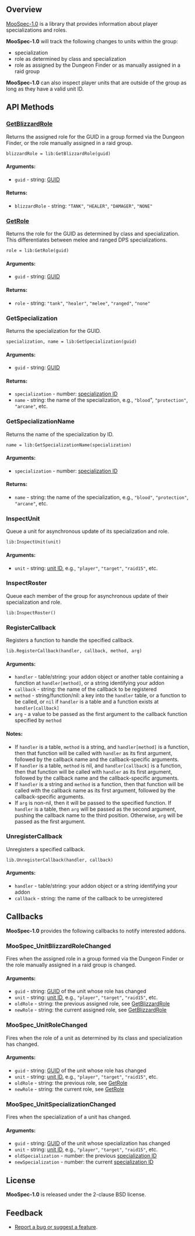 Overview
--------

[MooSpec-1.0][project] is a library that provides information about player specializations and roles.

__MooSpec-1.0__ will track the following changes to units within the group:

* specialization
* role as determined by class and specialization
* role as assigned by the Dungeon Finder or as manually assigned in a raid group

__MooSpec-1.0__ can also inspect player units that are outside of the group as long as they have a valid unit ID.


API Methods
-----------

### [GetBlizzardRole](#getblizzardrole)

Returns the assigned role for the GUID in a group formed via the Dungeon Finder, or the role manually assigned in a raid group.

    blizzardRole = lib:GetBlizzardRole(guid)

#### Arguments:

* `guid` - string: [GUID][]

#### Returns:

* `blizzardRole` - string: `"TANK"`, `"HEALER"`, `"DAMAGER"`, `"NONE"`

### [GetRole](#getrole)

Returns the role for the GUID as determined by class and specialization.  This differentiates between melee and ranged DPS specializations.

    role = lib:GetRole(guid)

#### Arguments:

* `guid` - string: [GUID][]

#### Returns:

* `role` - string: `"tank"`, `"healer"`, `"melee"`, `"ranged"`, `"none"`

### GetSpecialization

Returns the specialization for the GUID.

    specialization, name = lib:GetSpecialization(guid)

#### Arguments:

* `guid` - string: [GUID][]

#### Returns:

* `specialization` - number: [specialization ID][]
* `name` - string: the name of the specialization, e.g., `"blood`", `"protection"`, `"arcane"`, etc.

### GetSpecializationName

Returns the name of the specialization by ID.

    name = lib:GetSpecializationName(specialization)

#### Arguments:

* `specialization` - number: [specialization ID][]

#### Returns:

* `name` - string: the name of the specialization, e.g., `"blood"`, `"protection"`, `"arcane"`, etc.

### InspectUnit

Queue a unit for asynchronous update of its specialization and role.

    lib:InspectUnit(unit)

#### Arguments:

* `unit` - string: [unit ID][], e.g., `"player"`, `"target"`, `"raid15"`, etc.

### InspectRoster

Queue each member of the group for asynchronous update of their specialization and role.

    lib:InspectRoster()

### RegisterCallback

Registers a function to handle the specified callback.

    lib.RegisterCallback(handler, callback, method, arg)

#### Arguments:

* `handler` - table/string: your addon object or another table containing a function at `handler[method]`, or a string identifying your addon
* `callback` - string: the name of the callback to be registered
* `method` - string/function/nil: a key into the `handler` table, or a function to be called, or `nil` if `handler` is a table and a function exists at `handler[callback]`
* `arg` - a value to be passed as the first argument to the callback function specified by `method`

#### Notes:

* If `handler` is a table, `method` is a string, and `handler[method]` is a function, then that function will be called with `handler` as its first argument, followed by the callback name and the callback-specific arguments.
* If `handler` is a table, `method` is nil, and `handler[callback]` is a function, then that function will be called with `handler` as its first argument, followed by the callback name and the callback-specific arguments.
* If `handler` is a string and `method` is a function, then that function will be called with the callback name as its first argument, followed by the callback-specific arguments.
* If `arg` is non-nil, then it will be passed to the specified function. If `handler` is a table, then `arg` will be passed as the second argument, pushing the callback name to the third position. Otherwise, `arg` will be passed as the first argument.

### UnregisterCallback

Unregisters a specified callback.

    lib.UnregisterCallback(handler, callback)

#### Arguments:

* `handler` - table/string: your addon object or a string identifying your addon
* `callback` - string: the name of the callback to be unregistered


Callbacks
---------

__MooSpec-1.0__ provides the following callbacks to notify interested addons.

### MooSpec_UnitBlizzardRoleChanged

Fires when the assigned role in a group formed via the Dungeon Finder or the role manually assigned in a raid group is changed.

#### Arguments:

* `guid` - string: [GUID][] of the unit whose role has changed
* `unit` - string: [unit ID], e.g., `"player"`, `"target"`, `"raid15"`, etc.
* `oldRole` - string: the previous assigned role, see [GetBlizzardRole](#getblizzardrole)
* `newRole` - string: the current assigned role, see [GetBlizzardRole](#getblizzardrole)

### MooSpec_UnitRoleChanged

Fires when the role of a unit as determined by its class and specialization has changed.

#### Arguments:

* `guid` - string: [GUID][] of the unit whose role has changed
* `unit` - string: [unit ID], e.g., `"player"`, `"target"`, `"raid15"`, etc.
* `oldRole` - string: the previous role, see [GetRole](#getrole)
* `newRole` - string: the current role, see [GetRole](#getrole)

### MooSpec_UnitSpecializationChanged

Fires when the specialization of a unit has changed.

#### Arguments:

* `guid` - string: [GUID][] of the unit whose specialization has changed
* `unit` - string: [unit ID], e.g., `"player"`, `"target"`, `"raid15"`, etc.
* `oldSpecialization` - number: the previous [specialization ID][]
* `newSpecialization` - number: the current [specialization ID][]

License
-------
__MooSpec-1.0__ is released under the 2-clause BSD license.


Feedback
--------

+ [Report a bug or suggest a feature][project-issue-tracker].

  [project]: https://www.github.com/ultijlam/moospec-1-0
  [project-issue-tracker]: https://github.com/ultijlam/moospec-1-0/issues
  [GUID]: https://wow.gamepedia.org/GUID
  [specialization ID]: https://wow.gamepedia.com/API_GetInspectSpecialization
  [unit ID]: https://wow.gamepedia.com/UnitId
